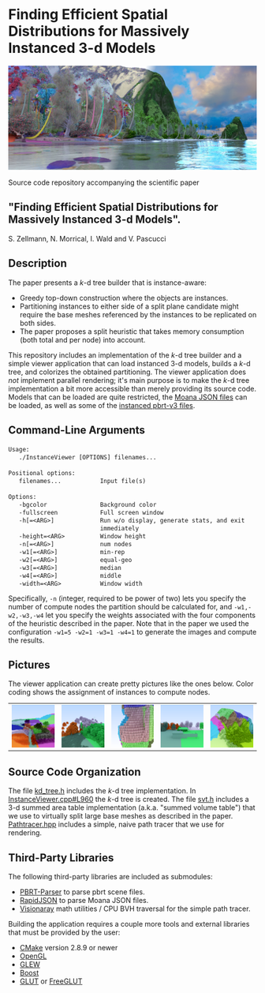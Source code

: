 Finding Efficient Spatial Distributions for Massively Instanced 3-d Models
==========================================================================

![teaser](/img/teaser.png "Moana island scene colored by instance ID")

Source code repository accompanying the scientific paper

"Finding Efficient Spatial Distributions for Massively Instanced 3-d Models".
-----------------------------------------------------------------------------

S. Zellmann, N. Morrical, I. Wald and V. Pascucci

Description
-----------

The paper presents a _k_-d tree builder that is instance-aware:

- Greedy top-down construction where the objects are instances.
- Partitioning instances to either side of a split plane candidate might require the base meshes referenced by the instances to be replicated on both sides.
- The paper proposes a split heuristic that takes memory consumption (both total and per node) into account.

This repository includes an implementation of the _k_-d tree builder and a simple viewer application that can load instanced 3-d models, builds a _k_-d tree, and colorizes the obtained partitioning. The viewer application does _not_ implement parallel rendering; it's main purpose is to make the _k_-d tree implementation a bit more accessible than merely providing its source code. Models that can be loaded are quite restricted, the [Moana JSON files](https://www.technology.disneyanimation.com/islandscene) can be loaded, as well as some of the [instanced pbrt-v3 files](https://www.pbrt.org/scenes-v3.html).

Command-Line Arguments
----------------------

```
Usage:
   ./InstanceViewer [OPTIONS] filenames...

Positional options:
   filenames...           Input file(s)

Options:
   -bgcolor               Background color
   -fullscreen            Full screen window
   -h[=<ARG>]             Run w/o display, generate stats, and exit
                          immediately
   -height=<ARG>          Window height
   -n[=<ARG>]             num nodes
   -w1[=<ARG>]            min-rep
   -w2[=<ARG>]            equal-geo
   -w3[=<ARG>]            median
   -w4[=<ARG>]            middle
   -width=<ARG>           Window width
```
Specifically, `-n` (integer, required to be power of two) lets you specify the number of compute nodes the partition should be calculated for, and `-w1,-w2,-w3,-w4` let you specify the weights associated with the four components of the heuristic described in the paper. Note that in the paper we used the configuration `-w1=5 -w2=1 -w3=1 -w4=1` to generate the images and compute the results.

Pictures
--------

The viewer application can create pretty pictures like the ones below. Color coding shows the assignment of instances to compute nodes.

<table><tr><td>
<img src="img/pic1.png" width="180" /></td><td>
<img src="img/pic2.png" width="180" /></td><td>
<img src="img/pic3.png" width="180" /></td><td>
<img src="img/pic4.png" width="180" /></td><td>
<img src="img/pic5.png" width="180" /></td></tr></table>

Source Code Organization
------------------------

The file [kd_tree.h](/kd_tree.h) includes the _k_-d tree implementation. In [InstanceViewer.cpp#L960](/InstanceViewer.cpp#L960) the _k_-d tree is created. The file [svt.h](svt.h) includes a 3-d summed area table implementation (a.k.a. "summed volume table") that we use to virtually split large base meshes as described in the paper. [Pathtracer.hpp](Pathtracer.hpp) includes a simple, naive path tracer that we use for rendering.

Third-Party Libraries
---------------------

The following third-party libraries are included as submodules:
- [PBRT-Parser](https://github.com/ingowald/pbrt-parser) to parse pbrt scene files.
- [RapidJSON](http://rapidjson.org/) to parse Moana JSON files.
- [Visionaray](http://github.com/szellmann/visionaray/) math utilities / CPU BVH traversal for the simple path tracer.

Building the application requires a couple more tools and external libraries that must be provided by the user:
- [CMake](http://www.cmake.org/download/) version 2.8.9 or newer
- [OpenGL](https://www.opengl.org)
- [GLEW](http://glew.sourceforge.net/)
- [Boost](http://www.boost.org/users/download/)
- [GLUT](https://www.opengl.org/resources/libraries/glut/) or [FreeGLUT](http://freeglut.sourceforge.net/index.php#download)
